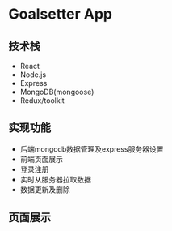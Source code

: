 # Goalsetter App

## 技术栈
- React
- Node.js
- Express
- MongoDB(mongoose)
- Redux/toolkit

## 实现功能
- 后端mongodb数据管理及express服务器设置
- 前端页面展示
- 登录注册
- 实时从服务器拉取数据
- 数据更新及删除

## 页面展示
